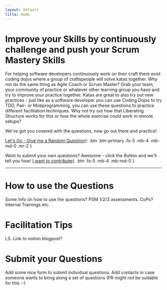 ```yaml
---
layout: default
title: Home
---
```


# Improve your Skills by continuously challenge and push your Scrum Mastery Skills

For helping software developers continuously work on their craft there exist coding dojos where a group of craftspeople will solve katas together.
Why not do the same thing as Agile Coach or Scrum Master? Grab your team, your community of practice or whatever other learning group you have and try to improve your practice together.
Katas are great to also try out new practices - just like as a software developer you can use Coding Dojos to try TDD, Pair- or Mobprogramming, you can use these questions to practice different facilitation techniques.
Why not try out how that Liberating Structure works for this or how the whole exercise could work in remote setups?

We've got you covered with the questions, now go out there and practice!


[Let's Go - Give me a Random Question](/random.html){: .btn .btn-primary .fs-5 .mb-4 .mb-md-0 .mr-2 }

Want to submit your own questions? Awesome - click the Button and we'll tell you how!
[I want to contribute](#submit-your-questions){: .btn .fs-5 .mb-4 .mb-md-0 }

---

# How to use the Questions
Some Info on how to use the questions? PSM 1/2/3 assessments. CoPs? Internal Trainings etc.

# Facilitation Tips
LS. Link to notion blogpost?

# Submit your Questions
Add some nice form to submit individual questions. Add contacts in case someone wants to bring along a set of questions (PR might not be suitable for this :-)